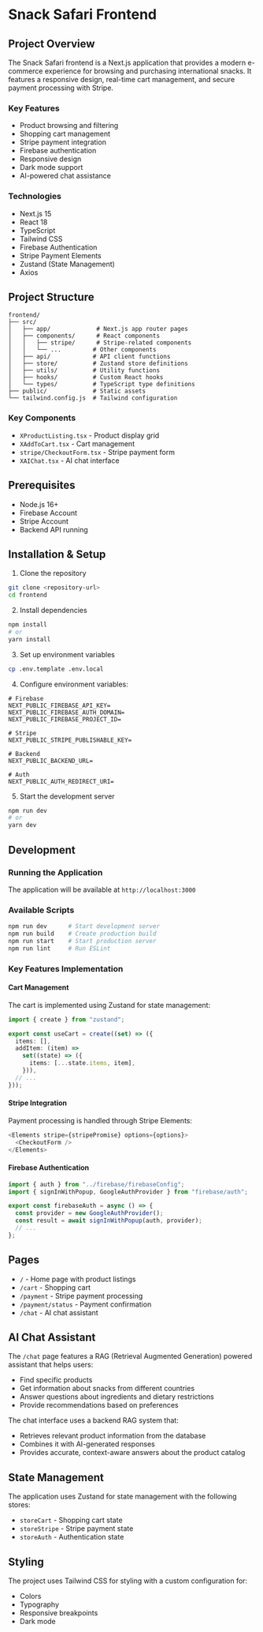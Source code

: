# Snack Safari Frontend

## Project Overview

The Snack Safari frontend is a Next.js application that provides a modern e-commerce experience for browsing and purchasing international snacks. It features a responsive design, real-time cart management, and secure payment processing with Stripe.

### Key Features

- Product browsing and filtering
- Shopping cart management
- Stripe payment integration
- Firebase authentication
- Responsive design
- Dark mode support
- AI-powered chat assistance

### Technologies

- Next.js 15
- React 18
- TypeScript
- Tailwind CSS
- Firebase Authentication
- Stripe Payment Elements
- Zustand (State Management)
- Axios

## Project Structure

```
frontend/
├── src/
│   ├── app/             # Next.js app router pages
│   ├── components/      # React components
│   │   ├── stripe/      # Stripe-related components
│   │   └── ...         # Other components
│   ├── api/            # API client functions
│   ├── store/          # Zustand store definitions
│   ├── utils/          # Utility functions
│   ├── hooks/          # Custom React hooks
│   └── types/          # TypeScript type definitions
├── public/             # Static assets
└── tailwind.config.js  # Tailwind configuration
```

### Key Components

- `XProductListing.tsx` - Product display grid
- `XAddToCart.tsx` - Cart management
- `stripe/CheckoutForm.tsx` - Stripe payment form
- `XAIChat.tsx` - AI chat interface

## Prerequisites

- Node.js 16+
- Firebase Account
- Stripe Account
- Backend API running

## Installation & Setup

1. Clone the repository

```bash
git clone <repository-url>
cd frontend
```

2. Install dependencies

```bash
npm install
# or
yarn install
```

3. Set up environment variables

```bash
cp .env.template .env.local
```

4. Configure environment variables:

```
# Firebase
NEXT_PUBLIC_FIREBASE_API_KEY=
NEXT_PUBLIC_FIREBASE_AUTH_DOMAIN=
NEXT_PUBLIC_FIREBASE_PROJECT_ID=

# Stripe
NEXT_PUBLIC_STRIPE_PUBLISHABLE_KEY=

# Backend
NEXT_PUBLIC_BACKEND_URL=

# Auth
NEXT_PUBLIC_AUTH_REDIRECT_URI=
```

5. Start the development server

```bash
npm run dev
# or
yarn dev
```

## Development

### Running the Application

The application will be available at `http://localhost:3000`

### Available Scripts

```bash
npm run dev      # Start development server
npm run build    # Create production build
npm run start    # Start production server
npm run lint     # Run ESLint
```

### Key Features Implementation

#### Cart Management

The cart is implemented using Zustand for state management:

```typescript
import { create } from "zustand";

export const useCart = create((set) => ({
  items: [],
  addItem: (item) =>
    set((state) => ({
      items: [...state.items, item],
    })),
  // ...
}));
```

#### Stripe Integration

Payment processing is handled through Stripe Elements:

```typescript
<Elements stripe={stripePromise} options={options}>
  <CheckoutForm />
</Elements>
```

#### Firebase Authentication

```typescript
import { auth } from "../firebase/firebaseConfig";
import { signInWithPopup, GoogleAuthProvider } from "firebase/auth";

export const firebaseAuth = async () => {
  const provider = new GoogleAuthProvider();
  const result = await signInWithPopup(auth, provider);
  // ...
};
```

## Pages

- `/` - Home page with product listings
- `/cart` - Shopping cart
- `/payment` - Stripe payment processing
- `/payment/status` - Payment confirmation
- `/chat` - AI chat assistant

## AI Chat Assistant

The `/chat` page features a RAG (Retrieval Augmented Generation) powered assistant that helps users:

- Find specific products
- Get information about snacks from different countries
- Answer questions about ingredients and dietary restrictions
- Provide recommendations based on preferences

The chat interface uses a backend RAG system that:

- Retrieves relevant product information from the database
- Combines it with AI-generated responses
- Provides accurate, context-aware answers about the product catalog

## State Management

The application uses Zustand for state management with the following stores:

- `storeCart` - Shopping cart state
- `storeStripe` - Stripe payment state
- `storeAuth` - Authentication state

## Styling

The project uses Tailwind CSS for styling with a custom configuration for:

- Colors
- Typography
- Responsive breakpoints
- Dark mode
